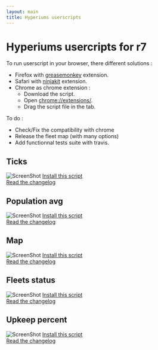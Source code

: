 ```yaml
---
layout: main
title: Hyperiums userscripts
---
```

# Hyperiums usercripts for r7

To run userscript in your browser, there different solutions : 

* Firefox with [greasemonkey](https://addons.mozilla.org/fr/firefox/addon/greasemonkey/) extension.
* Safari with [ninjakit](https://github.com/os0x/NinjaKit) extension.
* Chrome as chrome extension :
  * Download the script.
  * Open [chrome://extensions/](chrome://extensions/).
  * Drag the script file in the tab.

To do :

* Check/Fix the compatibility with chrome
* Release the fleet map (with many options)
* Add functionnal tests suite with travis.

## Ticks
![ScreenShot](https://raw.github.com/Nasga/hyperiums-userscripts/master/ticks.png)
[Install this script](https://raw.github.com/Nasga/hyperiums-userscripts/master/ticks.user.js)   
[Read the changelog](ticks.html)

## Population avg
![ScreenShot](https://raw.github.com/Nasga/hyperiums-userscripts/master/population-avg.png)
[Install this script](https://raw.github.com/Nasga/hyperiums-userscripts/master/population-avg.user.js)   
[Read the changelog](population-avg.html)

## Map
![ScreenShot](https://raw.github.com/Nasga/hyperiums-userscripts/master/map-trading.png)
[Install this script](https://raw.github.com/Nasga/hyperiums-userscripts/master/map-trading.user.js)   
[Read the changelog](map-tradping.html)

## Fleets status
![ScreenShot](https://raw.github.com/Nasga/hyperiums-userscripts/master/fleets-status.png)
[Install this script](https://raw.github.com/Nasga/hyperiums-userscripts/master/fleets-status.user.js)   
[Read the changelog](fleets-status.html)

## Upkeep percent
![ScreenShot](https://raw.github.com/Nasga/hyperiums-userscripts/master/upkeep-percent.png)
[Install this script](https://raw.github.com/Nasga/hyperiums-userscripts/master/upkeep-percent.user.js)   
[Read the changelog](upkeep-percent.html)
